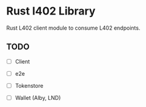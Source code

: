 # Rust l402 Library

Rust L402 client module to consume L402 endpoints. 

## TODO 

- [  ] Client
- [  ] e2e
- [  ] Tokenstore
- [  ] Wallet (Alby, LND)
  
